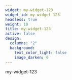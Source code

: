 ```yaml
---
widget: my-widget-123
widget_id: my-widget-123
headless: true
weight: 10
title: my-widget-123
active: false
design:
  columns: "2"
  background:
    text_color_light: false
    image_darken: 0
---
```

my-widget-123